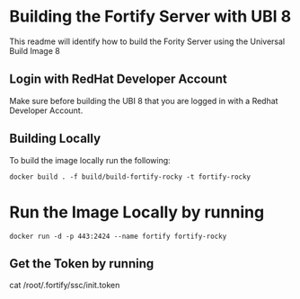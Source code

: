 # Building the Fortify Server with UBI 8
This readme will identify how to build the Fority Server using the Universal Build Image 8

## Login with RedHat Developer Account
Make sure before building the UBI 8 that you are logged in with a Redhat Developer Account. 

## Building Locally
To build the image locally run the following:
```
docker build . -f build/build-fortify-rocky -t fortify-rocky
```

# Run the Image Locally by running
```
docker run -d -p 443:2424 --name fortify fortify-rocky
```

## Get the Token by running
cat /root/.fortify/ssc/init.token